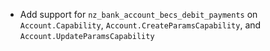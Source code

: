 * Add support for `nz_bank_account_becs_debit_payments` on `Account.Capability`, `Account.CreateParamsCapability`, and `Account.UpdateParamsCapability`